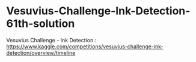 # Vesuvius-Challenge-Ink-Detection-61th-solution
Vesuvius Challenge - Ink Detection : https://www.kaggle.com/competitions/vesuvius-challenge-ink-detection/overview/timeline
